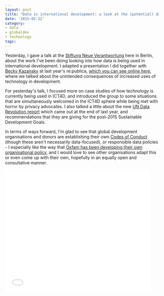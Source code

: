 ```yaml
---
layout: post
title: "Data in international development: a look at the (potential) dark side of ICT4D"
date: '2015-02-22'
category:
- data
- globaldev
- technology
tags:
---
```


Yesterday, I gave a talk at the [Stiftung Neue Verantwortung](http://www.stiftung-nv.de/) here in Berlin, about the work I've been doing looking into how data is being used in international development. I adapted a presentation I did together with [Becky Kazansky](https://www.beckykazansky.com/) at last year's re:publica, [which you can see online here](http://re-publica.de/session/data-international-development-how-even-best-intentions-can-pave-road-surveillance), where we talked about the unintended consequences of increased uses of technology in development.

<!--more-->

For yesterday's talk, I focused more on case studies of how technology is currently being used in ICT4D, and introduced the group to some situations that are simultaneously welcomed in the ICT4D sphere while being met with horror by privacy advocates. I also talked a little about the new [UN Data Revolution report](http://www.undatarevolution.org/report/) which came out at the end of last year, and recommendations that they are giving for the post-2015 Sustainable Development Goals. 

In terms of ways forward, I'm glad to see that global development organisations and donors are establishing their own [Codes of Conduct](http://www.ssireview.org/blog/entry/a_new_donor_code_of_conduct) (though these aren't necessarily data-focused), or responsible data policies - I especially like the way that [Oxfam has been developing their own organisational policy](https://responsibledata.io/developing-an-organisational-policy-for-responsible-data/), and I would love to see other organisations adapt this or even come up with their own, hopefully in an equally open and consultative manner.

<iframe src="//www.slideshare.net/slideshow/embed_code/44991935" width="476" height="400" frameborder="0" marginwidth="0" marginheight="0" scrolling="no"></iframe>





